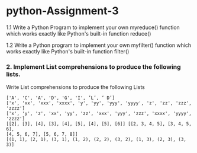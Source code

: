 # python-Assignment-3

1.1 Write a Python Program to implement your own myreduce() function which works exactly like Python's built-in function reduce() 
  
1.2 Write a Python program to implement your own myfilter() function which works exactly like Python's built-in function filter() 
 
### 2. Implement List comprehensions to produce the following lists. 
Write List comprehensions to produce the following Lists 

    ['A', 'C', 'A', 'D', 'G', 'I', ’L’, ‘ D’] 
    ['x', 'xx', 'xxx', 'xxxx', 'y', 'yy', 'yyy', 'yyyy', 'z', 'zz', 'zzz', 'zzzz'] 
    ['x', 'y', 'z', 'xx', 'yy', 'zz', 'xxx', 'yyy', 'zzz', 'xxxx', 'yyyy', 'zzzz'] 
    [[2], [3], [4], [3], [4], [5], [4], [5], [6]] [[2, 3, 4, 5], [3, 4, 5, 6], 
    [4, 5, 6, 7], [5, 6, 7, 8]] 
    [(1, 1), (2, 1), (3, 1), (1, 2), (2, 2), (3, 2), (1, 3), (2, 3), (3, 3)] 
